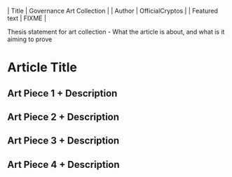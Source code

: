 | Title               | Governance Art Collection |
| Author              | OfficialCryptos |
| Featured text       | FIXME |

Thesis statement for art collection - What the article is about, and what is it aiming to prove

# Article Title

## Art Piece 1 + Description

## Art Piece 2 + Description

## Art Piece 3 + Description

## Art Piece 4 + Description
